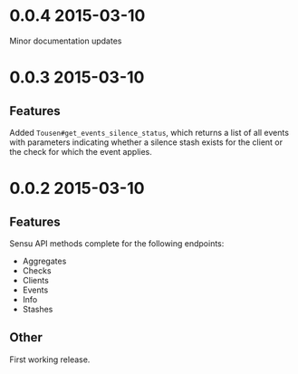 # 0.0.4 2015-03-10

Minor documentation updates

# 0.0.3 2015-03-10

## Features

Added ```Tousen#get_events_silence_status```, which returns a list of all events with parameters indicating whether a silence stash exists for the client or the check for which the event applies.

# 0.0.2 2015-03-10

## Features

Sensu API methods complete for the following endpoints:

- Aggregates
- Checks
- Clients
- Events
- Info
- Stashes

## Other

First working release.

